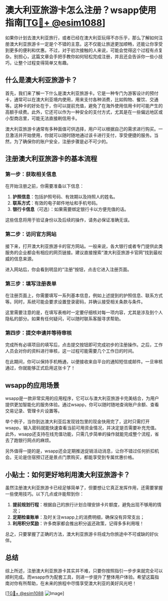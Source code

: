 # 澳大利亚旅游卡怎么注册？wsapp使用指南[[TG💪+ @esim1088](https://t.me/s/esim1088)]

如果你计划去澳大利亚旅行，或者已经在澳大利亚玩得不亦乐乎，那么了解如何注册澳大利亚旅游卡一定是个不错的主意。这不仅能让旅途更加顺畅，还能让你享受到更多的便利和优惠。不过，对于初次接触的人来说，可能会觉得这个过程有点复杂。别担心，这篇文章会手把手教你如何轻松完成注册，并且还会告诉你一些小技巧，让整个过程变得简单又有趣。

## 什么是澳大利亚旅游卡？

首先，我们来了解一下什么是澳大利亚旅游卡。它是一种专门为游客设计的预付卡，通常可以在澳大利亚境内使用，用来支付各种消费，比如购物、餐饮、交通等。这种卡的好处在于，你可以提前充值，避免了在海外使用信用卡时可能产生的高额手续费。此外，它还可以作为一种安全的支付方式，尤其是在一些偏远地区或小型商店里，可能无法直接刷信用卡。

澳大利亚旅游卡通常有多种面值可供选择，用户可以根据自己的需求进行购买。一旦激活并开始使用，你就可以随时随地通过该卡进行支付，享受便捷的服务。当然，为了确保你的账户安全，注册步骤是必不可少的。

## 注册澳大利亚旅游卡的基本流程

### 第一步：获取相关信息

在开始注册之前，你需要准备以下信息：

1. **护照信息**：包括护照号码、有效期以及持照人的姓名。
2. **联系方式**：有效的电子邮件地址和手机号码。
3. **银行卡信息**（可选）：如果需要绑定银行卡以方便充值的话。

这些信息将用于验证身份以及后续的操作，请务必保证准确无误。

### 第二步：访问官方网站

接下来，打开澳大利亚旅游卡的官方网站。一般来说，各大银行或者专门提供此类服务的企业都会有相应的网页链接。建议直接搜索“澳大利亚旅游卡官网”找到最权威的信息来源。

进入网站后，你会看到明显的“注册”按钮，点击它进入注册页面。

### 第三步：填写注册表单

在注册页面上，你需要填写一系列基本信息，例如上述提到的护照信息、联系方式等。同时，系统可能会要求设置登录密码，并确认接受相关条款与条件。

这里需要注意的是，在填写表格时一定要仔细核对每一项内容，尤其是涉及到个人隐私的部分。如果有任何疑问，可以随时联系客服寻求帮助。

### 第四步：提交申请并等待审核

完成所有必填项目的填写后，点击提交按钮即可完成初步的注册操作。之后，工作人员会对你的资料进行审核，这一过程可能需要几个工作日的时间。

在此期间，你可以保持手机畅通，以便接收来自平台的通知短信或邮件。一旦审核通过，你就能够正式启用这张卡了！

## wsapp的应用场景

wsapp是一款非常实用的应用程序，它可以与澳大利亚旅游卡完美结合，为用户提供更加智能化的服务体验。通过wsapp，你可以随时随地查询账户余额、查看交易记录、管理卡片设置等。

举个例子，当你到达澳大利亚后发现钱包里的现金快用完了，这时只需打开wsapp，输入密码就能快速查看当前可用资金情况，并决定是否需要补充充值。此外，wsapp还支持在线充值功能，只需几步简单的操作就能完成整个流程，省去了跑银行网点的麻烦。

另外值得一提的是，wsapp还会定期推送促销活动消息，让你不错过任何折扣机会。无论是住宿预订还是景点门票购买，都能享受到专属优惠价格。

## 小贴士：如何更好地利用澳大利亚旅游卡？

虽然注册澳大利亚旅游卡已经足够简单了，但要想让它真正发挥作用，还需要掌握一些使用技巧。以下几点或许能帮到你：

1. **提前规划行程**：根据自己的旅行计划合理安排卡片额度，避免出现不够用的情况；
2. **定期检查账单**：及时关注wsapp上的消费明细，确保没有异常支出；
3. **利用积分奖励**：许多商家都会推出积分返还政策，记得多多利用哦！

总之，只要掌握了正确的方法，澳大利亚旅游卡将成为你旅途中不可或缺的好伙伴。

## 总结

综上所述，注册澳大利亚旅游卡其实并不难，只要你按照指引一步步来就完全可以顺利完成。而wsapp作为配套工具，则进一步提升了整体用户体验。希望这篇指南对你有所帮助，在未来的旅程中尽情享受澳大利亚的美好风光吧！

[[TG💪+ @esim1088](https://t.me/s/esim1088) ![Image](https://i.postimg.cc/4NQfJmqS/Snipaste-2025-05-13-00-14-12.png)]